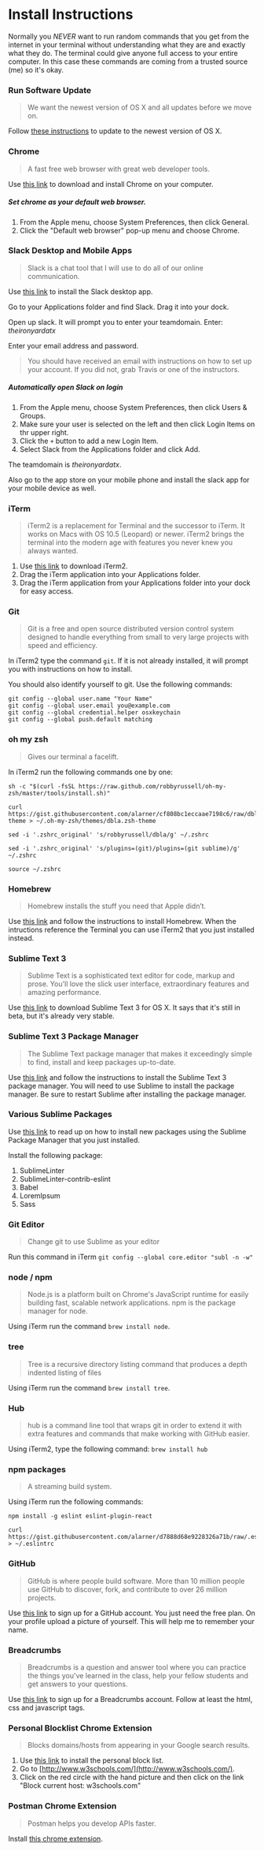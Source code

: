 # Install Instructions

Normally you *NEVER* want to run random commands that you get from the internet in your terminal without understanding what they are and exactly what they do. The terminal could give anyone full access to your entire computer. In this case these commands are coming from a trusted source (me) so it's okay.

### Run Software Update
> We want the newest version of OS X and all updates before we move on.

Follow [these instructions](https://support.apple.com/en-us/HT201541) to update to the newest version of OS X.

### Chrome
> A fast free web browser with great web developer tools.

Use [this link](https://www.google.com/chrome/browser/desktop/index.html) to download and install Chrome on your computer.

##### Set chrome as your default web browser.
1. From the Apple menu, choose System Preferences, then click General.
2. Click the "Default web browser" pop-up menu and choose Chrome.

### Slack Desktop and Mobile Apps
> Slack is a chat tool that I will use to do all of our online communication.

Use [this link](https://itunes.apple.com/us/app/slack/id803453959?mt=12#) to install the Slack desktop app.

Go to your Applications folder and find Slack. Drag it into your dock.

Open up slack. It will prompt you to enter your teamdomain. Enter: *theironyardatx*

Enter your email address and password.

> You should have received an email with instructions on how to set up your account. If you did not, grab Travis or one of the instructors. 

##### Automatically open Slack on login
1. From the Apple menu, choose System Preferences, then click Users & Groups.
1. Make sure your user is selected on the left and then click Login Items on thr upper right.
1. Click the `+` button to add a new Login Item.
1. Select Slack from the Applications folder and click Add.

The teamdomain is *theironyardatx*. 

Also go to the app store on your mobile phone and install the slack app for your mobile device as well.

### iTerm
> iTerm2 is a replacement for Terminal and the successor to iTerm. It works on Macs with OS 10.5 (Leopard) or newer. iTerm2 brings the terminal into the modern age with features you never knew you always wanted.

1. Use [this link](http://iterm2.com/) to download iTerm2.
1. Drag the iTerm application into your Applications folder.
1. Drag the iTerm application from your Applications folder into your dock for easy access.

### Git
> Git is a free and open source distributed version control system designed to handle everything from small to very large projects with speed and efficiency.

In iTerm2 type the command `git`. If it is not already installed, it will prompt you with instructions on how to install.

You should also identify yourself to git. Use the following commands:

```
git config --global user.name "Your Name"
git config --global user.email you@example.com
git config --global credential.helper osxkeychain
git config --global push.default matching
```

### oh my zsh
> Gives our terminal a facelift.

In iTerm2 run the following commands one by one:

```
sh -c "$(curl -fsSL https://raw.github.com/robbyrussell/oh-my-zsh/master/tools/install.sh)"
```
```
curl https://gist.githubusercontent.com/alarner/cf808bc1eccaae7198c6/raw/dbla.zsh-theme > ~/.oh-my-zsh/themes/dbla.zsh-theme
```
```
sed -i '.zshrc_original' 's/robbyrussell/dbla/g' ~/.zshrc
```
```
sed -i '.zshrc_original' 's/plugins=(git)/plugins=(git sublime)/g' ~/.zshrc
```
```
source ~/.zshrc
```

### Homebrew
> Homebrew installs the stuff you need that Apple didn’t.

Use [this link](http://brew.sh/) and follow the instructions to install Homebrew. When the intructions reference the Terminal you can use iTerm2 that you just installed instead.

### Sublime Text 3
> Sublime Text is a sophisticated text editor for code, markup and prose. You'll love the slick user interface, extraordinary features and amazing performance.

Use [this link](http://www.sublimetext.com/3) to download Sublime Text 3 for OS X. It says that it's still in beta, but it's already very stable.

### Sublime Text 3 Package Manager
> The Sublime Text package manager that makes it exceedingly simple to find, install and keep packages up-to-date.

Use [this link](https://packagecontrol.io/installation) and follow the instructions to install the Sublime Text 3 package manager. You will need to use Sublime to install the package manager. Be sure to restart Sublime after installing the package manager.

### Various Sublime Packages
Use [this link](https://packagecontrol.io/docs/usage) to read up on how to install new packages using the Sublime Package Manager that you just installed.

Install the following package:

1. SublimeLinter
1. SublimeLinter-contrib-eslint
1. Babel
1. LoremIpsum
1. Sass

### Git Editor
> Change git to use Sublime as your editor

Run this command in iTerm `git config --global core.editor "subl -n -w"`

### node / npm
> Node.js is a platform built on Chrome's JavaScript runtime for easily building fast, scalable network applications. npm is the package manager for node.

Using iTerm run the command `brew install node`.

### tree
> Tree is a recursive directory listing command that produces a depth indented listing of files

Using iTerm run the command `brew install tree`.

### Hub
> hub is a command line tool that wraps git in order to extend it with extra features and commands that make working with GitHub easier.

Using iTerm2, type the following command: `brew install hub`

### npm packages
> A streaming build system.

Using iTerm run the following commands:
```
npm install -g eslint eslint-plugin-react
```
```
curl https://gist.githubusercontent.com/alarner/d7888d68e9228326a71b/raw/.eslintrc > ~/.eslintrc
```

### GitHub
> GitHub is where people build software. More than 10 million people use GitHub to discover, fork, and contribute to over 26 million projects.

Use [this link](https://github.com/join) to sign up for a GitHub account. You just need the free plan. On your profile upload a picture of yourself. This will help me to remember your name.

### Breadcrumbs
> Breadcrumbs is a question and answer tool where you can practice the things you've learned in the class, help your fellow students and get answers to your questions.

Use [this link](http://tiy.breadcrumbsqa.com/index/register) to sign up for a Breadcrumbs account. Follow at least the html, css and javascript tags.

### Personal Blocklist Chrome Extension
> Blocks domains/hosts from appearing in your Google search results.

1. Use [this link](https://chrome.google.com/webstore/detail/personal-blocklist-by-goo/nolijncfnkgaikbjbdaogikpmpbdcdef?hl=en) to install the personal block list.
2. Go to [http://www.w3schools.com/](http://www.w3schools.com/).
3. Click on the red circle with the hand picture and then click on the link "Block current host: w3schools.com"

### Postman Chrome Extension
> Postman helps you develop APIs faster.

Install [this chrome extension](https://chrome.google.com/webstore/detail/postman-rest-client-short/mkhojklkhkdaghjjfdnphfphiaiohkef?hl=en).


<!-- for next time:

	Xcode (not just Xcode tools)
	sublime preferences
	sublime packages
		- sass
		- sublime linter
		- sublimelinter-contrib-eslint
		- sublimelinter-contrib-htmlhint
		- w3c validator

-->

<!--
Install the following packages:

*


Sublime Package Control
	- sass
	- sublime linter
	- sublimelinter-contrib-eslint
	- sublimelinter-contrib-htmlhint
	- eslint
	- w3c validator

-->
